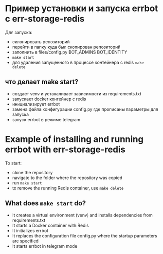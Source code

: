 # Пример установки и запуска errbot c err-storage-redis
Для запуска:
- склонировать репозиторий
- перейти в папку куда был скопирован репозиторий
- заполнить в files/config.py BOT_ADMINS BOT_IDENTITY
- `make start`
- для удаления запущенного в процессе контейнера с redis `make delete`

## что делает make start?
- создает venv и устаналивает зависимости из requirements.txt
- запускает docker контейнер с redis
- инициализирует errbot
- замена файла конфигурации config.py где прописаны параметры для запуска
- запуск errbot в режиме telegram

# Example of installing and running errbot with err-storage-redis
To start:
- clone the repository
- navigate to the folder where the repository was copied
- run `make start`
- to remove the running Redis container, use `make delete`

## What does `make start` do?
- It creates a virtual environment (venv) and installs dependencies from requirements.txt
- It starts a Docker container with Redis
- It initializes errbot
- It replaces the configuration file config.py where the startup parameters are specified
- It starts errbot in telegram mode
